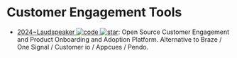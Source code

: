 # Customer Engagement Tools

- [2024~Laudspeaker ![code](https://ng-tech.icu/assets/code.svg) ![star](https://img.shields.io/github/stars/laudspeaker/laudspeaker)](https://github.com/laudspeaker/laudspeaker): Open Source Customer Engagement and Product Onboarding and Adoption Platform. Alternative to Braze / One Signal / Customer io / Appcues / Pendo.
